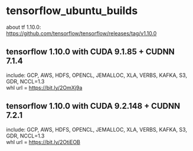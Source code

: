 # tensorflow_ubuntu_builds
about tf 1.10.0: https://github.com/tensorflow/tensorflow/releases/tag/v1.10.0


## tensorflow 1.10.0 with CUDA 9.1.85 + CUDNN 7.1.4
include: GCP, AWS, HDFS, OPENCL, JEMALLOC, XLA, VERBS, KAFKA, S3, GDR, NCCL=1.3<br />
whl url = https://bit.ly/2OmXj9a

## tensorflow 1.10.0 with CUDA 9.2.148 + CUDNN 7.2.1
include: GCP, AWS, HDFS, OPENCL, JEMALLOC, XLA, VERBS, KAFKA, S3, GDR, NCCL=1.3<br />
whl url = https://bit.ly/2OtiEOB
